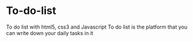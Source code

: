 # To-do-list
To do list with html5, css3 and Javascript
To do list is the platform that you can write down your daily tasks in it
